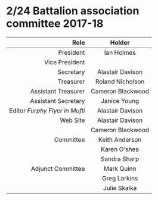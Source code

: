

# 2/24 Battalion association committee 2017-18


| Role                           | Holder |
| -----------------------------: | :----: |
| President                      | Ian Holmes |
| Vice President                 | |
| Secretary                      | Alastair Davison |
| Treasurer                      | Roland Nicholson |
| Assistant Treasurer            | Cameron Blackwood |
| Assistant Secretary            | Janice Young |
| Editor *Furphy Flyer in Mufti* |  Alastair Davison |
| Web Site                       | Alastair Davison |
|                                | Cameron Blackwood |
| Committee                      | Keith Anderson |
|                                | Karen O'shea |
|                                | Sandra Sharp |
| Adjunct Committee              | Mark Quinn |
|                                | Greg Larkins |
|                                | Julie Skalka |
